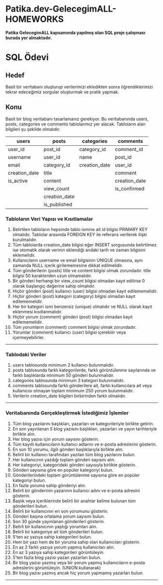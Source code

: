 # Patika.dev-GelecegimALL-HOMEWORKS

**Patika GelecegimALL kapsamında yapılmış olan SQL proje çalışması burada yer almaktadır.**

# SQL Ödevi

## Hedef
Basit bir veritabanı oluşturup verilerimizi ekledikten sonra öğrendiklerimizi tekrar edeceğimiz
sorgular oluşturmak ve pratik yapmak.
## Konu
Basit bir blog veritabanı tasarlamanız gerekiyor. Bu veritabanında users, posts, categories
ve comments tablolarımız yer alacak. Tabloların alan bilgileri şu şekilde olmalıdır.



| users     |       posts      | categories  |   comments     |  
| ----------- | -----------    | ----------- | -----------    |
|  user_id    |post_id         |category_id  |   comment_id   |  
|  username   |user_id         |name         |   post_id      |  
|  email      |category_id     |creation_date|   user_id      |       
|creation_date|title           |             |   comment      |  
|is_active    |content         |             |   creation_date|
|             |view_count      |             |   is_confirmed |   
|              |creation_date  |             |                |  
|              |is_published   |             |                |  


### Tabloların Veri Yapısı ve Kısıtlamalar

1. Belirtilen tabloların hepsinde tablo ismine ait id bilgisi PRIMARY KEY olmalıdır.
Tablolar arasında FOREIGN KEY ile referans verilerek ilişki kurulmalıdır.
2. Tüm tablolarda creation_date bilgisi eğer INSERT sorgusunda belirtilmez ise
otomatik olarak verinin eklendiği andaki tarih ve zaman bilgisini eklemelidir.
3. Kullanıcıların username ve email bilgisinin UNIQUE olmasına, aynı zamanda NULL
içerik girilememesine dikkat edilmelidir.
4. Tüm gönderilerin (posts) title ve content bilgisi olmak zorundadır. title bilgisi 50
karakterden uzun olmamalıdır.
5. Bir gönderi herhangi bir view_count bilgisi olmadan kayıt edilirse 0 olarak başlangıç
değerine sahip olmalıdır.
6. Hiçbir gönderi (post) kullanıcı (user) bilgisi olmadan kayıt edilememelidir.
7. Hiçbir gönderi (post) kategori (category) bilgisi olmadan kayıt edilememelidir.
8. Her bir kategori ismi benzersiz (unique) olmalıdır ve NULL olarak kayıt eklenmesi
kısıtlanmalıdır.
9. Hiçbir yorum (comment) gönderi (post) bilgisi olmadan kayıt edilememelidir.
10. Tüm yorumların (comment) comment bilgisi olmak zorundadır.
11. Yorumlar (comment) kullanıcı (user) bilgisi içerebilir veya içermeyebilirler.
-------------------------------------------------

### Tablodaki Veriler

1. users tablosunda minimum 2 kullanıcı bulunmalıdır.
2. posts tablosunda farklı kategorilerde, farklı görüntülenme sayılarında ve farklı
başlıklarda minimum 50 gönderi bulunmalıdır.
3. categories tablosunda minimum 3 kategori bulunmalıdır.
4. comments tablosunda farklı gönderilere ait, farklı kullanıcılara ait veya kullanıcısı
olmayan toplam minimum 250 yorum bulunmalıdır.
5. Verilerin creation_date bilgileri birbirinden farklı olmalıdır.

--------------------------------------------------------------
### Veritabanında Gerçekleştirmek İstediğimiz İşlemler
1. Tüm blog yazılarını başlıkları, yazarları ve kategorileriyle birlikte getirin.
2. En son yayınlanan 5 blog yazısını başlıkları, yazarları ve yayın tarihleriyle birlikte
alın.
3. Her blog yazısı için yorum sayısını gösterin.
4. Tüm kayıtlı kullanıcıların kullanıcı adlarını ve e-posta adreslerini gösterin.
5. En son 10 yorumu, ilgili gönderi başlıklarıyla birlikte alın.
6. Belirli bir kullanıcı tarafından yazılan tüm blog yazılarını bulun.
7. Her kullanıcının yazdığı toplam gönderi sayısını alın.
8. Her kategoriyi, kategorideki gönderi sayısıyla birlikte gösterin.
9. Gönderi sayısına göre en popüler kategoriyi bulun.
10. Gönderilerindeki toplam görüntülenme sayısına göre en popüler kategoriyi bulun.
11. En fazla yoruma sahip gönderiyi alın.
12. Belirli bir gönderinin yazarının kullanıcı adını ve e-posta adresini gösterin.
13. Başlık veya içeriklerinde belirli bir anahtar kelime bulunan tüm gönderileri bulun.
14. Belirli bir kullanıcının en son yorumunu gösterin.
15. Gönderi başına ortalama yorum sayısını bulun.
16. Son 30 günde yayınlanan gönderileri gösterin.
17. Belirli bir kullanıcının yaptığı yorumları alın.
18. Belirli bir kategoriye ait tüm gönderileri bulun.
19. 5'ten az yazıya sahip kategorileri bulun.
20. Hem bir yazı hem de bir yoruma sahip olan kullanıcıları gösterin.
21. En az 2 farklı yazıya yorum yapmış kullanıcıları alın.
22. En az 3 yazıya sahip kategorileri görüntüleyin.
23. 5'ten fazla blog yazısı yazan yazarları bulun.
24. Bir blog yazısı yazmış veya bir yorum yapmış kullanıcıların e-posta adreslerini
görüntüleyin. (UNION kullanarak)
25. Bir blog yazısı yazmış ancak hiç yorum yapmamış yazarları bulun.
    
--------------------------------------------------------




